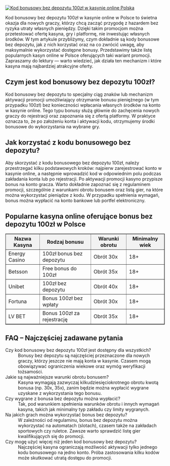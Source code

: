[![Kod bonusowy bez depozytu 100zł w kasynie online Polska](https://123-caf.pages.dev/gitsignup.png)](https://vrmoo.ru/Bt82HjjY)

<div>     <p>Kod bonusowy bez depozytu 100zł w kasynie online w Polsce to świetna okazja dla nowych graczy, którzy chcą zacząć przygodę z hazardem bez ryzyka utraty własnych pieniędzy. Dzięki takim promocjom można przetestować ofertę kasyna, gry i platformę, nie inwestując własnych środków. W tym artykule przybliżymy, czym dokładnie są kody bonusowe bez depozytu, jak z nich korzystać oraz na co zwrócić uwagę, aby maksymalnie wykorzystać dostępne bonusy. Przedstawimy także listę popularnych kasyn online w Polsce oferujących taki wariant promocji. Zapraszamy do lektury — warto wiedzieć, jak działa ten mechanizm i które kasyna mają najbardziej atrakcyjne oferty.</p>        <h2>Czym jest kod bonusowy bez depozytu 100zł?</h2>     <p>Kod bonusowy bez depozytu to specjalny ciąg znaków lub mechanizm aktywacji promocji umożliwiający otrzymanie bonusu pieniężnego (w tym przypadku 100zł) bez konieczności wpłacania własnych środków na konto w kasynie online. Tego typu bonusy służą głównie do zachęcenia nowych graczy do rejestracji oraz zapoznania się z ofertą platformy. W praktyce oznacza to, że po założeniu konta i aktywacji kodu, otrzymujemy środki bonusowe do wykorzystania na wybrane gry.</p>        <h2>Jak korzystać z kodu bonusowego bez depozytu?</h2>     <p>Aby skorzystać z kodu bonusowego bez depozytu 100zł, należy przestrzegać kilku podstawowych kroków: najpierw zarejestrować konto w kasynie online, a następnie wprowadzić kod w odpowiednim polu podczas zakładania konta lub po rejestracji. Po aktywacji promocji kasyno przypisze bonus na konto gracza. Warto dokładnie zapoznać się z regulaminem promocji, szczególnie z warunkami obrotu bonusem oraz listą gier, na które można wykorzystać pieniądze z kodu. W przypadku spełnienia wymagań, bonus można wypłacić na konto bankowe lub portfel elektroniczny.</p>        <h2>Popularne kasyna online oferujące bonus bez depozytu 100zł w Polsce</h2>     <table border="1" cellpadding="8" cellspacing="0" style="border-collapse: collapse; width: 100%;">       <thead>         <tr style="background-color: #f2f2f2;">           <th>Nazwa Kasyna</th>           <th>Rodzaj bonusu</th>           <th>Warunki obrotu</th>           <th>Minimalny wiek</th>         </tr>       </thead>       <tbody>         <tr>           <td>Energy Casino</td>           <td>100zł bonus bez depozytu</td>           <td>Obrót 30x</td>           <td>18+</td>         </tr>         <tr>           <td>Betsson</td>           <td>Free bonus do 100zł</td>           <td>Obrót 35x</td>           <td>18+</td>         </tr>         <tr>           <td>Unibet</td>           <td>100zł bez depozytu</td>           <td>Obrót 40x</td>           <td>18+</td>         </tr>         <tr>           <td>Fortuna</td>           <td>Bonus 100zł bez wpłaty</td>           <td>Obrót 30x</td>           <td>18+</td>         </tr>         <tr>           <td>LV BET</td>           <td>Bonus 100zł za rejestrację</td>           <td>Obrót 35x</td>           <td>18+</td>         </tr>       </tbody>     </table>        <h2>FAQ – Najczęściej zadawane pytania</h2>     <dl>       <dt>Czy kod bonusowy bez depozytu 100zł jest dostępny dla wszystkich?</dt>       <dd>Bonusy bez depozytu są najczęściej przeznaczone dla nowych graczy, którzy jeszcze nie mają konta w kasynie. Czasem mogą obowiązywać ograniczenia wiekowe oraz wymóg weryfikacji tożsamości.</dd>          <dt>Jakie są najważniejsze warunki obrotu bonusem?</dt>       <dd>Kasyna wymagają zazwyczaj kilkudziesięciokrotnego obrotu kwotą bonusa (np. 30x, 35x), zanim będzie można wypłacić wygrane uzyskane z wykorzystania tego bonusu.</dd>          <dt>Czy wygrane z bonusa bez depozytu można wypłacić?</dt>       <dd>Tak, pod warunkiem spełnienia warunków obrotu i innych wymagań kasyna, takich jak minimalny typ zakładu czy limity wygranych.</dd>          <dt>Na jakich grach można wykorzystać bonus bez depozytu?</dt>       <dd>W zależności od regulaminu, bonus bez depozytu można wykorzystać na automatach (slotach), czasem także na zakładach sportowych czy ruletce. Zawsze warto sprawdzić listę gier kwalifikujących się do promocji.</dd>          <dt>Czy mogę użyć więcej niż jeden kod bonusowy bez depozytu?</dt>       <dd>Najczęściej kasyna ograniczają możliwość aktywacji tylko jednego kodu bonusowego na jedno konto. Próba zastosowania kilku kodów może skutkować utratą dostępu do promocji.</dd>     </dl>   </div>